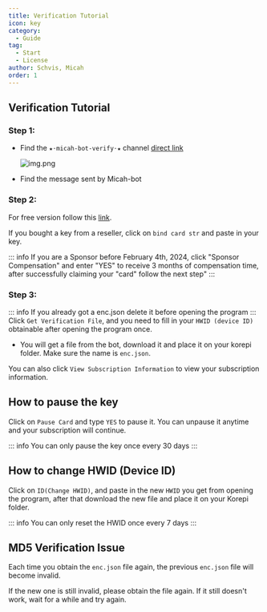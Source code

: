 ```yaml
---
title: Verification Tutorial
icon: key
category:
  - Guide
tag:
  - Start
  - License
author: Schvis, Micah
order: 1
---
```

## Verification Tutorial

### Step 1:
- Find the `★⋅micah-bot-verify⋅★` channel [direct link](https://discord.com/channels/1069057220802781265/1203687333107335198)

  ![img.png](/assets/images/docs/202402/verify-1.png)
- Find the message sent by Micah-bot
### Step 2:
For free version follow this [link](free.md).

If you bought a key from a reseller, click on `bind card str` and paste in your key.

::: info If you are a Sponsor before February 4th, 2024, click "Sponsor Compensation" and enter "YES" to receive 3 months of compensation time, after successfully claiming your "card" follow the next step"
:::
### Step 3:
::: info If you already got a enc.json delete it before opening the program
:::
Click `Get Verification File`, and you need to fill in your `HWID (device ID)` obtainable after opening the program once.
- You will get a file from the bot, download it and place it on your korepi folder. Make sure the name is `enc.json`.

You can also click `View Subscription Information` to view your subscription information.

## How to pause the key

Click on `Pause Card` and type `YES` to pause it. You can unpause it anytime and your subscription will continue.

::: info You can only pause the key once every 30 days
:::

## How to change HWID (Device ID)

Click on `ID(Change HWID)`, and paste in the new `HWID` you get from opening the program, after that download the new file and place it on your Korepi folder.

::: info You can only reset the HWID once every 7 days
:::

## MD5 Verification Issue
Each time you obtain the `enc.json` file again, the previous `enc.json` file will become invalid.

If the new one is still invalid, please obtain the file again. If it still doesn't work, wait for a while and try again.
